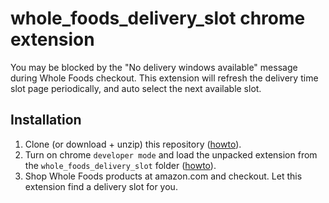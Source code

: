 # whole_foods_delivery_slot chrome extension
You may be blocked by the "No delivery windows available" message during Whole Foods checkout.
This extension will refresh the delivery time slot page periodically, and auto select the next available slot.

## Installation
1. Clone (or download + unzip) this repository ([howto](https://help.github.com/en/github/creating-cloning-and-archiving-repositories/cloning-a-repository)).
2. Turn on chrome `developer mode` and load the unpacked extension from the `whole_foods_delivery_slot` folder ([howto](https://webkul.com/blog/how-to-install-the-unpacked-extension-in-chrome/)). 
3. Shop Whole Foods products at amazon.com and checkout. Let this extension find a delivery slot for you.
